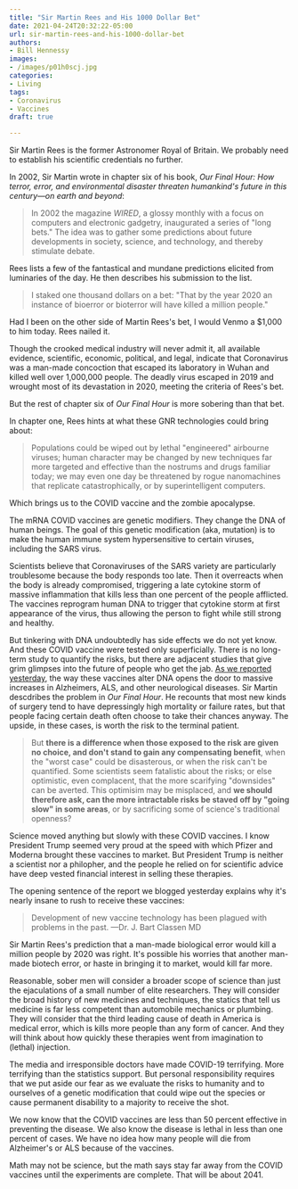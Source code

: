 ```yaml
---
title: "Sir Martin Rees and His 1000 Dollar Bet"
date: 2021-04-24T20:32:22-05:00
url: sir-martin-rees-and-his-1000-dollar-bet
authors: 
- Bill Hennessy
images: 
- /images/p01h0scj.jpg
categories: 
- Living
tags: 
- Coronavirus
- Vaccines
draft: true

---
```


Sir Martin Rees is the former Astronomer Royal of Britain. We probably need to establish his scientific credentials no further. 

In 2002, Sir Martin wrote in chapter six of his book, *Our Final Hour: How terror, error, and environmental disaster threaten humankind's future in this century—on earth and beyond*:

> In 2002 the magazine *WIRED*, a glossy monthly with a focus on computers and electronic gadgetry, inaugurated a series of "long bets." The idea was to gather some predictions about future developments in society, science, and technology, and thereby stimulate debate.

Rees lists a few of the fantastical and mundane predictions elicited from luminaries of the day. He then describes his submission to the list.

> I staked one thousand dollars on a bet: "That by the year 2020 an instance of bioerror or bioterror will have killed a million people." 

Had I been on the other side of Martin Rees's bet, I would Venmo a $1,000 to him today. Rees nailed it. 

Though the crooked medical industry will never admit it, all available evidence, scientific, economic, political, and legal, indicate that Coronavirus was a man-made concoction that escaped its laboratory in Wuhan and killed well over 1,000,000 people. The deadly virus escaped in 2019 and wrought most of its devastation in 2020, meeting the criteria of Rees's bet. 

But the rest of chapter six of *Our Final Hour* is more sobering than that bet. 

In chapter one, Rees hints at what these GNR technologies could bring about:

> Populations could be wiped out by lethal "engineered" airbourne viruses; human character may be changed by new techniques far more targeted and effective than the nostrums and drugs familiar today; we may even one day be threatened by rogue nanomachines that replicate catastrophically, or by superintelligent computers.

Which brings us to the COVID vaccine and the zombie apocalypse. 

The mRNA COVID vaccines are genetic modifiers. They change the DNA of human beings. The goal of this genetic modification (aka, mutation) is to make the human immune system hypersensitive to certain viruses, including the SARS virus. 

Scientists believe that Coronaviruses of the SARS variety are particularly troublesome because the body responds too late. Then it overreacts when the body is already compromised, triggering a late cytokine storm of massive inflammation that kills less than one percent of the people afflicted. The vaccines reprogram human DNA to trigger that cytokine storm at first appearance of the virus, thus allowing the person to fight while still strong and healthy. 

But tinkering with DNA undoubtedly has side effects we do not yet know. And these COVID vaccine were tested only superficially. There is no long-term study to quantify the risks, but there are adjacent studies that give grim glimpses into the future of people who get the jab. [As we reported yesterday](/post/the-zombie-apocalypes-is-coming-but-it-wont-look-like-the-movies/), the way these vaccines alter DNA opens the door to massive increases in Alzheimers, ALS, and other neurological diseases. Sir Martin descdribes the problem in *Our Final Hour*. He recounts that most new kinds of surgery tend to have depressingly high mortality or failure rates, but that people facing certain death often choose to take their chances anyway. The upside, in these cases, is worth the risk to the terminal patient. 

> But **there is a difference when those exposed to the risk are given no choice, and don't stand to gain any compensating benefit**, when the "worst case" could be disasterous, or when the risk can't be quantified. Some scientists seem fatalistic about the risks; or else optimistic, even complacent, that the more scarifying "downsides" can be averted. This optimisim may be misplaced, and **we should therefore ask, can the more intractable risks be staved off by "going slow" in some areas**, or by sacrificing some of science's traditional openness?

Science moved anything but slowly with these COVID vaccines. I know President Trump seemed very proud at the speed with which Pfizer and Moderna brought these vaccines to market. But President Trump is neither a scientist nor a philopher, and the people he relied on for scientific advice have deep vested financial interest in selling these therapies. 

The opening sentence of the report we blogged yesterday explains why it's nearly insane to rush to receive these vaccines: 

> Development of new vaccine technology has been plagued with problems in the past. 
> —Dr. J. Bart Classen MD 

Sir Martin Rees's prediction that a man-made biological error would kill a million people by 2020 was right. It's possible his worries that another man-made biotech error, or haste in bringing it to market, would kill far more. 

Reasonable, sober men will consider a broader scope of science than just the ejaculations of a small number of elite researchers. They will consider the broad history of new medicines and techniques, the statics that tell us medicine is far less competent than automobile mechanics or plumbing. They will consider that the third leading cause of death in America is medical error, which is kills more people than any form of cancer. And they will think about how quickly these therapies went from imagination to (lethal) injection. 

The media and irresponsible doctors have made COVID-19 terrifying. More terrifying than the statistics support. But personal responsibility requires that we put aside our fear as we evaluate the risks to humanity and to ourselves of a genetic modification that could wipe out the species or cause permanent disability to a majority to receive the shot. 

We now know that the COVID vaccines are less than 50 percent effective in preventing the disease. We also know the disease is lethal in less than one percent of cases. We have no idea how many people will die from Alzheimer's or ALS because of the vaccines. 

Math may not be science, but the math says stay far away from the COVID vaccines until the experiments are complete. That will be about 2041. 
